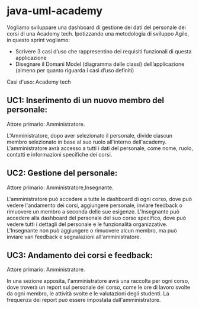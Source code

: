 # java-uml-academy
Vogliamo sviluppare una dashboard di gestione dei dati del personale dei corsi di una Academy tech.
Ipotizzando una metodologia di sviluppo Agile, in questo sprint vogliamo:
- Scrivere 3 casi d’uso che rappresentino dei requisiti funzionali di questa applicazione
- Disegnare il Domani Model (diagramma delle classi) dell’applicazione (almeno per quanto riguarda i casi d’uso definiti)

Casi d'uso:
Academy tech 

## UC1: Inserimento di un nuovo membro del personale:   
Attore primario: Amministratore.

L'Amministratore, dopo aver selezionato il personale, divide ciascun membro selezionato in base al suo ruolo all'interno dell'academy. L'amministratore avrà accesso a tutti i dati del personale, come nome, ruolo, contatti e informazioni specifiche dei corsi.

## UC2: Gestione del personale:    
Attore primario: Amministratore,Insegnante.

L'amministratore può accedere a tutte le dashboard di ogni corso, dove può vedere l'andamento dei corsi, aggiungere personale, inviare feedback o rimuovere un membro a seconda delle sue esigenze. L'Insegnante può accedere alla dashboard del personale del suo corso specifico, dove può vedere tutti i dettagli del personale e le funzionalità organizzative. L'Insegnante non può aggiungere o rimuovere alcun membro, ma può inviare vari feedback e segnalazioni all'amministratore.

## UC3: Andamento dei corsi e feedback:  
Attore primario: Amministratore.

In una sezione apposita, l'amministratore avrà una raccolta per ogni corso, dove troverà un report sul personale del corso, come le ore di lavoro svolte da ogni membro, le attività svolte e le valutazioni degli studenti. La frequenza dei report può essere impostata dall'amministratore.
